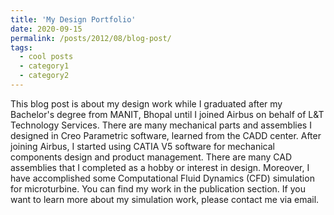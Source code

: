 ```yaml
---
title: 'My Design Portfolio'
date: 2020-09-15
permalink: /posts/2012/08/blog-post/
tags:
  - cool posts
  - category1
  - category2
---
```


This blog post is about my design work while I graduated after my Bachelor's degree from MANIT, Bhopal until I joined Airbus on behalf of L&T Technology Services. There are many mechanical parts and assemblies I designed in Creo Parametric software, learned from the CADD center. After joining Airbus, I started using CATIA V5 software for mechanical components design and product management. There are many CAD assemblies that I completed as a hobby or interest in design. Moreover, I have accomplished some Computational Fluid Dynamics (CFD) simulation for microturbine. You can find my work in the publication section. If you want to learn more about my simulation work, please contact me via email.
<!---
(To disable scheduling of future posts, edit `config.yml` and set `future: false.)
-->
